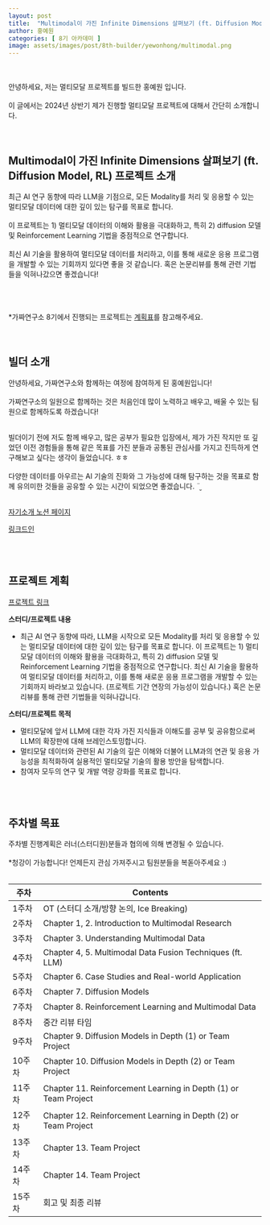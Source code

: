 ```yaml
---
layout: post
title:  "Multimodal이 가진 Infinite Dimensions 살펴보기 (ft. Diffusion Model, RL)"
author: 홍예원
categories: [ 8기 아카데미 ]
image: assets/images/post/8th-builder/yewonhong/multimodal.png
---
```

<br/><br/>
안녕하세요, 저는 멀티모달 프로젝트를 빌드한 홍예원 입니다.<br/><br/>
이 글에서는 2024년 상반기 제가 진행할 멀티모달 프로젝트에 대해서 간단히 소개합니다.<br/><br/><br/>


## Multimodal이 가진 Infinite Dimensions 살펴보기 (ft. Diffusion Model, RL) 프로젝트 소개
최근 AI 연구 동향에 따라 LLM을 기점으로, 모든 Modality를 처리 및 응용할 수 있는 멀티모달 데이터에 대한 깊이 있는 탐구를 목표로 합니다. <br/><br/>
이 프로젝트는 1) 멀티모달 데이터의 이해와 활용을 극대화하고, 특히 2) diffusion 모델 및 Reinforcement Learning 기법을 중점적으로 연구합니다. <br/><br/>
최신 AI 기술을 활용하여 멀티모달 데이터를 처리하고, 이를 통해 새로운 응용 프로그램을 개발할 수 있는 기회까지 있다면 좋을 것 같습니다. 혹은 논문리뷰를 통해 관련 기법들을 익혀나갔으면 좋겠습니다!<br/><br/><br/><br/>



*가짜연구소 8기에서 진행되는 프로젝트는 [계획표](https://www.pseudo-lab.com/d16a59aa6f3847a092f8d55b89279b0)를 참고해주세요.<br/><br/><br/>




## 빌더 소개

안녕하세요, 가짜연구소와 함께하는 여정에 참여하게 된 홍예원입니다! <br/><br/>
가짜연구소의 일원으로 함께하는 것은 처음인데 많이 노력하고 배우고, 배울 수 있는 팀원으로 함께하도록 하겠습니다! <br/><br/>

빌더이기 전에 저도 함께 배우고, 많은 공부가 필요한 입장에서, 제가 가진 작지만 또 깊었던 이전 경험들을 통해 같은 목표를 가진 분들과 공통된 관심사를 가지고 진득하게 연구해보고 싶다는 생각이 들었습니다. ㅎㅎ<br/><br/> 다양한 데이터를 아우르는 AI 기술의 진화와 그 가능성에 대해 탐구하는 것을 목표로 함께 유의미한 것들을 공유할 수 있는 시간이 되었으면 좋겠습니다. ¨̮  <br/><br/>

[자기소개 노션 페이지](https://chanrankim.notion.site/4a59591c40dd49d3b288db7b78b2d27c)

[링크드인](https://www.linkedin.com/in/yewonhong/)


<br/><br/>


## 프로젝트 계획


[프로젝트 링크](https://chanrankim.notion.site/Multimodal-Infinite-Dimensions-ft-Diffusion-Model-RL-ae2c6162834b419db40ccfa888ecc6ef?pvs=4)

**스터디/프로젝트 내용**

- 최근 AI 연구 동향에 따라, LLM을 시작으로 모든 Modality를 처리 및 응용할 수 있는 멀티모달 데이터에 대한 깊이 있는 탐구를 목표로 합니다. 이 프로젝트는 1) 멀티모달 데이터의 이해와 활용을 극대화하고, 특히 2) diffusion 모델 및 Reinforcement Learning 기법을 중점적으로 연구합니다. 최신 AI 기술을 활용하여 멀티모달 데이터를 처리하고, 이를 통해 새로운 응용 프로그램을 개발할 수 있는 기회까지 바라보고 있습니다. (프로젝트 기간 연장의 가능성이 있습니다.) 혹은 논문리뷰를 통해 관련 기법들을 익혀나갑니다.



**스터디/프로젝트 목적**
<br/>

- 멀티모달에 앞서 LLM에 대한 각자 가진 지식들과 이해도를 공부 및 공유함으로써 LLM의 확장판에 대해 브레인스토밍합니다.<br/>
- 멀티모달 데이터와 관련된 AI 기술의 깊은 이해와 더불어 LLM과의 연관 및 응용 가능성을 최적화하여 실용적인 멀티모달 기술의 활용 방안을 탐색합니다.<br/>
- 참여자 모두의 연구 및 개발 역량 강화를 목표로 합니다.<br/>



<br/><br/>
## 주차별 목표

주차별 진행계획은 러너(스터디원)분들과 협의에 의해 변경될 수 있습니다.<br/><br/>
*청강이 가능합니다! 언제든지 관심 가져주시고 팀원분들을 복돋아주세요 :) <br/><br/>


| 주차   | Contents                                                 |
|-------|----------------------------------------------------------|
| 1주차  | OT (스터디 소개/방향 논의, Ice Breaking)                       |
| 2주차  | Chapter 1, 2. Introduction to Multimodal Research        |
| 3주차  | Chapter 3. Understanding Multimodal Data                 |
| 4주차  | Chapter 4, 5. Multimodal Data Fusion Techniques (ft. LLM)|
| 5주차  | Chapter 6. Case Studies and Real-world Application       |
| 6주차  | Chapter 7. Diffusion Models                              |
| 7주차  | Chapter 8. Reinforcement Learning and Multimodal Data    |
| 8주차  | 중간 리뷰 타임                                               |
| 9주차  | Chapter 9. Diffusion Models in Depth (1) or Team Project |
| 10주차 | Chapter 10. Diffusion Models in Depth (2) or Team Project|
| 11주차 | Chapter 11. Reinforcement Learning in Depth (1) or Team Project|
| 12주차 | Chapter 12. Reinforcement Learning in Depth (2) or Team Project|
| 13주차 | Chapter 13. Team Project                                 |
| 14주차 | Chapter 14. Team Project                                 |
| 15주차 | 회고 및 최종 리뷰                                            |
